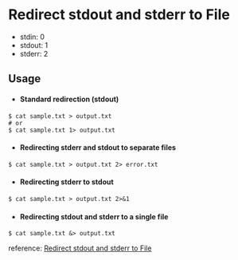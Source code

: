 # Redirect stdout and stderr to File

- stdin: 0
- stdout: 1
- stderr: 2

## Usage

- #### Standard redirection (stdout)

```
$ cat sample.txt > output.txt
# or
$ cat sample.txt 1> output.txt
```

- #### Redirecting stderr and stdout to separate files

```
$ cat sample.txt > output.txt 2> error.txt
```

- #### Redirecting stderr to stdout

```
$ cat sample.txt > output.txt 2>&1
```

- #### Redirecting stdout and stderr to a single file

```
$ cat sample.txt &> output.txt
```

reference: [Redirect stdout and stderr to File](https://linuxhint.com/redirect-stdout-and-stderr-to-file/)